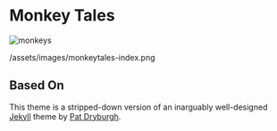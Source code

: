 # Monkey Tales

![monkeys](https://bookmonkeys.github.io/monkeytales/assets/images/monkeytales-index.png)

/assets/images/monkeytales-index.png


## Based On

This theme is a stripped-down version of an inarguably well-designed [Jekyll](http://jekyllrb.com) theme by [Pat Dryburgh](https://patdryburgh.com).
